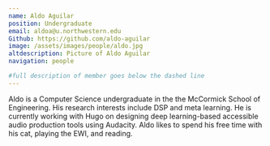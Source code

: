 ```yaml
---
name: Aldo Aguilar
position: Undergraduate
email: aldoa@u.northwestern.edu
Github: https://github.com/aldo-aguilar
image: /assets/images/people/aldo.jpg
altdescription: Picture of Aldo Aguilar
navigation: people

#full description of member goes below the dashed line
---
```

Aldo is a Computer Science undergraduate in the the McCormick School of Engineering. His research interests include DSP and meta learning. He is currently working with Hugo on designing deep learning-based accessible audio production tools using Audacity. Aldo likes to spend his free time with his cat, playing the EWI, and reading. 


